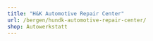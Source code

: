 ```yaml
---
title: "H&K Automotive Repair Center"
url: /bergen/hundk-automotive-repair-center/
shop: Autowerkstatt
---
```

